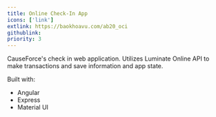 ```yaml
---
title: Online Check-In App
icons: ['link']
extlink: https://baokhoavu.com/ab20_oci
githublink: 
priority: 3
---
```


CauseForce's check in web application. Utilizes Luminate Online API to make transactions and save information and app state.

Built with:

- Angular
- Express
- Material UI